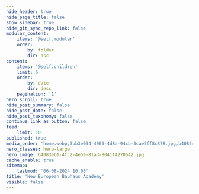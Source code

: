 ```yaml
---
hide_header: true
hide_page_title: false
show_sidebar: true
hide_git_sync_repo_link: false
modular_content:
    items: '@self.modular'
    order:
        by: folder
        dir: asc
content:
    items: '@self.children'
    limit: 6
    order:
        by: date
        dir: desc
    pagination: '1'
hero_scroll: true
hide_post_summary: false
hide_post_date: false
hide_post_taxonomy: false
continue_link_as_button: false
feed:
    limit: 10
published: true
media_order: 'home.webp,3bb3e034-4963-4d8a-94cb-3cae5ff8c878.jpg,b4083eb1-4fc2-4e59-81a3-8041f4270542.jpg'
hero_classes: hero-large
hero_image: b4083eb1-4fc2-4e59-81a3-8041f4270542.jpg
cache_enable: true
sitemap:
    lastmod: '06-08-2024 10:08'
title: 'New European Bauhaus Academy'
visible: false
---
```


